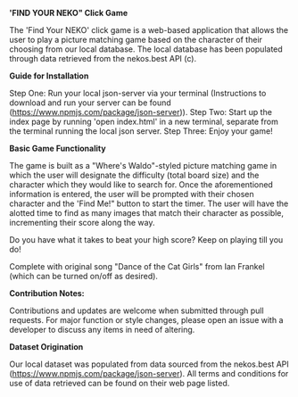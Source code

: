 **'FIND YOUR NEKO" Click Game**

The 'Find Your NEKO' click game is a web-based application that allows the user to play a picture matching game based on the character of their choosing from our local database. The local database has been populated through data retrieved from the nekos.best API (c).


**Guide for Installation**

Step One: Run your local json-server via your terminal (Instructions to download and run your server can be found (https://www.npmjs.com/package/json-server)).
Step Two: Start up the index page by running 'open index.html' in a new terminal, separate from the terminal running the local json server.
Step Three: Enjoy your game!


**Basic Game Functionality**

The game is built as a "Where's Waldo"-styled picture matching game in which the user will designate the difficulty (total board size) and the character which they would like to search for. Once the aforementioned information is entered, the user will be prompted with their chosen character and the 'Find Me!" button to start the timer. The user will have the alotted time to find as many images that match their character as possible, incrementing their score along the way.

Do you have what it takes to beat your high score? Keep on playing till you do!

Complete with original song "Dance of the Cat Girls" from Ian Frankel (which can be turned on/off as desired).


**Contribution Notes:**

Contributions and updates are welcome when submitted through pull requests. For major function or style changes, please open an issue with a developer to discuss any items in need of altering.


**Dataset Origination**

Our local dataset was populated from data sourced from the nekos.best API (https://www.npmjs.com/package/json-server). All terms and conditions for use of data retrieved can be found on their web page listed.
